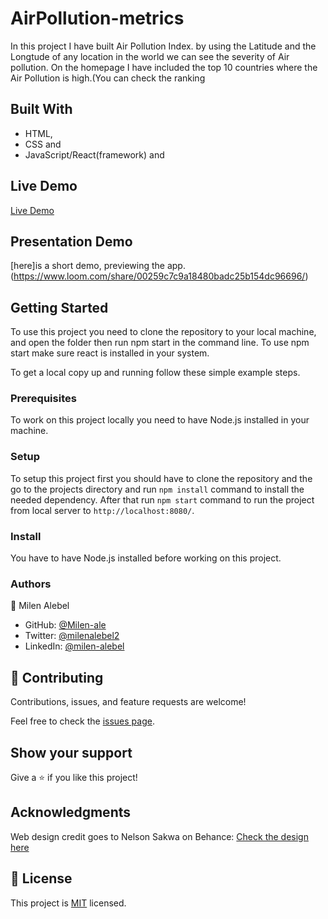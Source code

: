 
# AirPollution-metrics

In this project I have built  Air Pollution Index. by using the Latitude and the Longtude of any location in the world we can see the severity of Air pollution. On the homepage I have included the top 10 countries where the Air Pollution is high.(You can check the ranking


## Built With

- HTML, 
- CSS and 
- JavaScript/React(framework) and
  
## Live Demo

[Live Demo](https://632491962139ab5fda8d33c1--helpful-gelato-7d23f6.netlify.app/)

## Presentation Demo
[here]is a short demo, previewing the app.(https://www.loom.com/share/00259c7c9a18480badc25b154dc96696/)
## Getting Started

To use this project you need to clone the repository to your local machine, and open the folder then run npm start in the command line. To use npm start make sure react is installed in your system.

To get a local copy up and running follow these simple example steps.

### Prerequisites

To work on this project locally you need to have Node.js installed in your machine.

### Setup

To setup this project first you should have to clone the repository and the go to the projects directory and run `npm install` command to install the needed dependency. After that run `npm start` command to run the project from local server to `http://localhost:8080/`.

### Install

You have to have Node.js installed before working on this project.

### Authors

👤 Milen Alebel
- GitHub: [@Milen-ale](https://github.com/Milen-ale)
- Twitter: [@milenalebel2](https://twitter.com/milenalebel2)
- LinkedIn: [@milen-alebel](https://linkedin.com/in/milen-alebel)


## 🤝 Contributing

Contributions, issues, and feature requests are welcome!

Feel free to check the [issues page](../../issues/).

## Show your support

Give a ⭐️ if you like this project!

## Acknowledgments

Web design credit goes to  Nelson Sakwa on Behance: [Check the design here](https://www.behance.net/gallery/31579789/Ballhead-App-%28Free-PSDs%29)

## 📝 License

This project is [MIT](https://github.com/Carshy/readme-template/blob/master/MIT.md) licensed.
